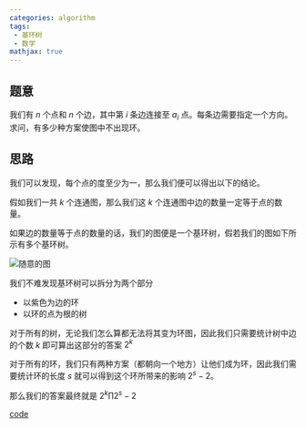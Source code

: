 ```yaml
---
categories: algorithm
tags:
 - 基环树
 - 数学
mathjax: true
---
```


## 题意

我们有 $n$ 个点和 $n$ 个边，其中第 $i$ 条边连接至 $a_i$ 点。每条边需要指定一个方向。求问，有多少种方案使图中不出现环。

## 思路

我们可以发现，每个点的度至少为一，那么我们便可以得出以下的结论。

假如我们一共 $k$ 个连通图，那么我们这 $k$ 个连通图中边的数量一定等于点的数量。

如果边的数量等于点的数量的话，我们的图便是一个基环树，假若我们的图如下所示有多个基环树。

![随意的图](https://uploadfiles.nowcoder.com/images/20220118/738444583_1642475973133/D2B5CA33BD970F64A6301FA75AE2EB22)

我们不难发现基环树可以拆分为两个部分
- 以紫色为边的环
- 以环的点为根的树

对于所有的树，无论我们怎么算都无法将其变为环图，因此我们只需要统计树中边的个数 $k$ 即可算出这部分的答案 $2^k$

对于所有的环，我们只有两种方案（都朝向一个地方）让他们成为环，因此我们需要统计环的长度 $s$ 就可以得到这个环所带来的影响 $2^s - 2$。

那么我们的答案最终就是 $2^k\prod 2^s - 2$

[code](https://codeforces.com/contest/711/submission/143059817)

